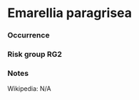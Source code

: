 <!-- TITLE: Emarellia paragrisea  -->

# Emarellia paragrisea
### Occurrence

### Risk group RG2

### Notes

Wikipedia: N/A
